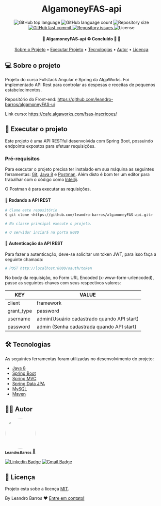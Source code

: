 <h1 style="text-align: center; font-weight: bold;">AlgamoneyFAS-api</h1>

<p align="center">
  <img alt="GitHub top language" src="https://img.shields.io/github/languages/top/leandro-barros/algamoneyFAS-api.svg">

  <img alt="GitHub language count" src="https://img.shields.io/github/languages/count/leandro-barros/algamoneyFAS-api.svg">

  <img alt="Repository size" src="https://img.shields.io/github/repo-size/leandro-barros/algamoneyFAS-api.svg">
  
  <a href="https://github.com/leandro-barros/algamoneyFAS-api/commits/master">
    <img alt="GitHub last commit" src="https://img.shields.io/github/last-commit/leandro-barros/algamoneyFAS-api.svg">
  </a>

  <a href="https://github.com/leandro-barros/algamoneyFAS-api/issues">
    <img alt="Repository issues" src="https://img.shields.io/github/issues/leandro-barros/algamoneyFAS-api.svg">
  </a>

  <img alt="License" src="https://img.shields.io/badge/license-MIT-brightgreen">
</p>


<h4 align="center"> 
	🚧  AlgamoneyFAS-api ♻️ Concluído 🚀 🚧
</h4>

<p align="center">
 <a href="#-sobre-o-projeto">Sobre o Projeto</a> •
 <a href="#-executar-o-projeto">Executar Projeto</a> • 
 <a href="#-tecnologias">Tecnologias</a> • 
 <a href="#-autor">Autor</a> • 
 <a href="#-licença">Licença</a>
</p>

## 💻 Sobre o projeto

Projeto do curso Fullstack Angular e Spring da AlgaWorks. Foi implementado API Rest para controlar as despesas e receitas de pequenos estabelecimentos.

Repositório do Front-end: https://github.com/leandro-barros/algamoneyFAS-ui

Link curso: https://cafe.algaworks.com/fsas-inscricoes/

## 🚀 Executar o projeto

Este projeto é uma API RESTful desenvolvida com Spring Boot, possuindo endpoints expostos para efetuar requisições.

### Pré-requisitos

Para executar o projeto precisa ter instalado em sua máquina as seguintes ferramentas:
[Git](https://git-scm.com), [Java 8](https://aws.amazon.com/pt/corretto/?filtered-posts.sort-by=item.additionalFields.createdDate&filtered-posts.sort-order=desc) e [Postman](https://www.postman.com/). 
Além disto é bom ter um editor para trabalhar com o código como [Intellij](https://www.jetbrains.com/pt-br/idea/).

O Postman é para executar as requisições.

#### 🧭 Rodando a API REST

```bash
# Clone este repositório
$ git clone <https://github.com/leandro-barros/algamoneyFAS-api.git>

# Na classe principal execute o projeto.

# O servidor inciará na porta 8080

```

#### 🧭 Autenticação da API REST

Para fazer a autenticação, deve-se solicitar um token JWT, para isso faça a seguinte chamada:

```bash
# POST http://localhost:8080/oauth/token

```

No body da requisição, no Form URL Encoded (x-www-form-urlencoded), passe as seguintes chaves com seus respectivos valores:

| KEY        | VALUE     |
|------------|-----------|
| client     | framework |
| grant_type | password  |
| username   | admin(Usuário cadastrado quando API start)     | 
| password   | admin (Senha cadastrada quando API start)     | 

## 🛠 Tecnologias

As seguintes ferramentas foram utilizadas no desenvolvimento do projeto:

- [Java 8](https://aws.amazon.com/pt/corretto/?filtered-posts.sort-by=item.additionalFields.createdDate&filtered-posts.sort-order=desc)
- [Spring Boot](https://spring.io/projects/spring-boot)
- [Spring MVC](https://docs.spring.io/spring-framework/docs/current/reference/html/web.html)
- [Spring Data JPA](https://spring.io/projects/spring-data-jpa)
- [MySQL](https://www.mysql.com/downloads/)
- [Maven](https://maven.apache.org/)

## 👨‍💻 Autor

<a href="https://www.linkedin.com/in/leandroebarros/">
   <img style="border-radius: 50%;" src="https://avatars.githubusercontent.com/u/13985064?v=4" width="100px;" alt=""/>
  <br />
  <sub><b>Leandro Barros</b></sub></a> <a href="https://www.linkedin.com/in/leandroebarros/" title="leandro">🚀
</a>

[![Linkedin Badge](https://img.shields.io/badge/-Leandro-blue?style=flat-square&logo=Linkedin&logoColor=white&link=https://www.linkedin.com/in/leandroebarros/)](https://www.linkedin.com/in/leandroebarros/) 
[![Gmail Badge](https://img.shields.io/badge/-leandroedbarros@gmail.com-c14438?style=flat-square&logo=Gmail&logoColor=white&link=mailto:leandroedbarros@gmail.com)](leandroedbarros@gmail.com)

## 📝 Licença

Projeto esta sobe a licença [MIT](./LICENSE).

By Leandro Barros ❤️  [Entre em contato!](https://www.linkedin.com/in/leandroebarros/)
